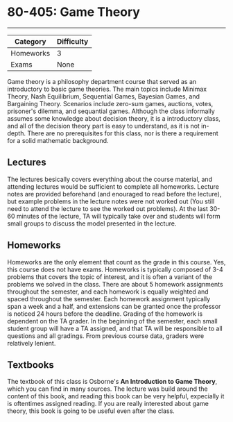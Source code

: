 
# 80-405: Game Theory
---
| Category | Difficulty |
| -------- | ---------- |
| Homeworks |   3     |
| Exams |   None   |

Game theory is a philosophy department course that served as an introductory to basic game theories. The main topics include Minimax Theory, Nash Equilibrium, Sequential Games, Bayesian Games, and Bargaining Theory. Scenarios include zero-sum games, auctions, votes, prisoner's dilemma, and sequantial games. Although the class informally assumes some knowledge about decision theory, it is a introductory class, and all of the decision theory part is easy to understand, as it is not in-depth. 
There are no prerequisites for this class, nor is there a requirement for a solid mathematic background.

## Lectures
The lectures besically covers everything about the course material, and attending lectures would be sufficient to complete all homeworks. Lecture notes are provided beforehand (and enouraged to read before the lecture), but example problems in the lecture notes were not worked out (You still need to attend the lecture to see the worked out problems). At the last 30-60 minutes of the lecture, TA will typically take over and students will form small groups to discuss the model presented in the lecture.

## Homeworks
Homeworks are the only element that count as the grade in this course. Yes, this course does not have exams. Homeworks is typically composed of 3-4 problems that covers the topic of interest, and it is often a variant of the problems we solved in the class. There are about 5 homework assignments throughout the semester, and each homework is equally weighted and spaced throughout the semester. Each homework assignment typically span a week and a half, and extensions can be granted once the professor is noticed 24 hours before the deadline.
Grading of the homework is dependent on the TA grader. In the beginning of the semester, each small student group will have a TA assigned, and that TA will be responsible to all questions and all gradings. From previous course data, graders were relatively lenient.

## Textbooks
The textbook of this class is Osborne's **An Introduction to Game Theory**, which you can find in many sources. The lecture was build around the content of this book, and reading this book can be very helpful, expecially it is oftentimes assigned reading. If you are really interested about game theory, this book is going to be useful even after the class. 
